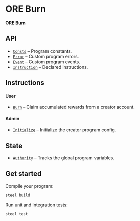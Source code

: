 # ORE Burn

**ORE Burn** 
        
## API
- [`Consts`](api/src/consts.rs) – Program constants.
- [`Error`](api/src/error.rs) – Custom program errors.
- [`Event`](api/src/event.rs) – Custom program events.
- [`Instruction`](api/src/instruction.rs) – Declared instructions.

## Instructions

#### User  
- [`Burn`](program/src/claim.rs) – Claim accumulated rewards from a creator account.

#### Admin
- [`Initialize`](program/src/initialize.rs) – Initialize the creator program config.

## State
- [`Authority`](api/src/state/authority.rs) – Tracks the global program variables.

## Get started

Compile your program:
```sh
steel build
```

Run unit and integration tests:
```sh
steel test
```
